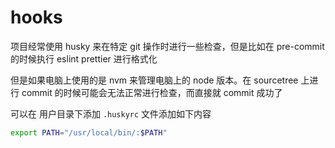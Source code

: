 # hooks

项目经常使用 husky 来在特定 git 操作时进行一些检查，但是比如在 pre-commit 的时候执行 eslint prettier 进行格式化

但是如果电脑上使用的是 nvm 来管理电脑上的 node 版本。在 sourcetree 上进行 commit 的时候可能会无法正常进行检查，而直接就 commit 成功了

可以在 用户目录下添加 `.huskyrc` 文件添加如下内容

```bash
export PATH="/usr/local/bin/:$PATH"
```

